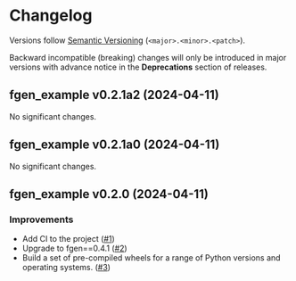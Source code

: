 # Changelog

Versions follow [Semantic Versioning](https://semver.org/) (`<major>.<minor>.<patch>`).

Backward incompatible (breaking) changes will only be introduced in major versions
with advance notice in the **Deprecations** section of releases.


<!--
You should *NOT* be adding new changelog entries to this file, this
file is managed by towncrier. See changelog/README.md.

You *may* edit previous changelogs to fix problems like typo corrections or such.
To add a new changelog entry, please see
https://pip.pypa.io/en/latest/development/contributing/#news-entries,
noting that we use the `changelog` directory instead of news, md instead
of rst and use slightly different categories.
-->

<!-- towncrier release notes start -->

## fgen_example v0.2.1a2 (2024-04-11)


No significant changes.


## fgen_example v0.2.1a0 (2024-04-11)


No significant changes.


## fgen_example v0.2.0 (2024-04-11)


### Improvements

- Add CI to the project ([#1](https://github.com/lewisjared/fgen-example/pulls/1))
- Upgrade to fgen==0.4.1 ([#2](https://github.com/lewisjared/fgen-example/pulls/2))
- Build a set of pre-compiled wheels for a range of Python versions
  and operating systems. ([#3](https://github.com/lewisjared/fgen-example/pulls/3))
